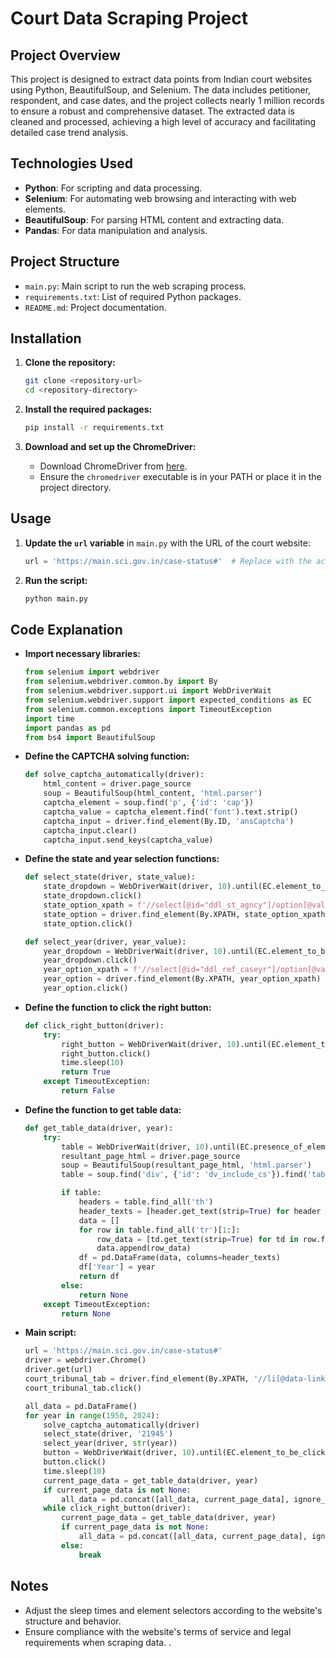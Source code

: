 
# Court Data Scraping Project

## Project Overview
This project is designed to extract data points from Indian court websites using Python, BeautifulSoup, and Selenium. The data includes petitioner, respondent, and case dates, and the project collects nearly 1 million records to ensure a robust and comprehensive dataset. The extracted data is cleaned and processed, achieving a high level of accuracy and facilitating detailed case trend analysis.

## Technologies Used
- **Python**: For scripting and data processing.
- **Selenium**: For automating web browsing and interacting with web elements.
- **BeautifulSoup**: For parsing HTML content and extracting data.
- **Pandas**: For data manipulation and analysis.

## Project Structure
- `main.py`: Main script to run the web scraping process.
- `requirements.txt`: List of required Python packages.
- `README.md`: Project documentation.

## Installation
1. **Clone the repository:**
    ```sh
    git clone <repository-url>
    cd <repository-directory>
    ```

2. **Install the required packages:**
    ```sh
    pip install -r requirements.txt
    ```

3. **Download and set up the ChromeDriver:**
    - Download ChromeDriver from [here](https://sites.google.com/a/chromium.org/chromedriver/downloads).
    - Ensure the `chromedriver` executable is in your PATH or place it in the project directory.

## Usage
1. **Update the `url` variable** in `main.py` with the URL of the court website:
    ```python
    url = 'https://main.sci.gov.in/case-status#'  # Replace with the actual URL
    ```

2. **Run the script:**
    ```sh
    python main.py
    ```

## Code Explanation
- **Import necessary libraries:**
    ```python
    from selenium import webdriver
    from selenium.webdriver.common.by import By
    from selenium.webdriver.support.ui import WebDriverWait
    from selenium.webdriver.support import expected_conditions as EC
    from selenium.common.exceptions import TimeoutException
    import time
    import pandas as pd
    from bs4 import BeautifulSoup
    ```

- **Define the CAPTCHA solving function:**
    ```python
    def solve_captcha_automatically(driver):
        html_content = driver.page_source
        soup = BeautifulSoup(html_content, 'html.parser')
        captcha_element = soup.find('p', {'id': 'cap'})
        captcha_value = captcha_element.find('font').text.strip()
        captcha_input = driver.find_element(By.ID, 'ansCaptcha')
        captcha_input.clear()
        captcha_input.send_keys(captcha_value)
    ```

- **Define the state and year selection functions:**
    ```python
    def select_state(driver, state_value):
        state_dropdown = WebDriverWait(driver, 10).until(EC.element_to_be_clickable((By.ID, 'ddl_st_agncy')))
        state_dropdown.click()
        state_option_xpath = f'//select[@id="ddl_st_agncy"]/option[@value="{state_value}"]'
        state_option = driver.find_element(By.XPATH, state_option_xpath)
        state_option.click()

    def select_year(driver, year_value):
        year_dropdown = WebDriverWait(driver, 10).until(EC.element_to_be_clickable((By.ID, 'ddl_ref_caseyr')))
        year_dropdown.click()
        year_option_xpath = f'//select[@id="ddl_ref_caseyr"]/option[@value="{year_value}"]'
        year_option = driver.find_element(By.XPATH, year_option_xpath)
        year_option.click()
    ```

- **Define the function to click the right button:**
    ```python
    def click_right_button(driver):
        try:
            right_button = WebDriverWait(driver, 10).until(EC.element_to_be_clickable((By.ID, 'btn_right_cs')))
            right_button.click()
            time.sleep(10)
            return True
        except TimeoutException:
            return False
    ```

- **Define the function to get table data:**
    ```python
    def get_table_data(driver, year):
        try:
            table = WebDriverWait(driver, 10).until(EC.presence_of_element_located((By.XPATH, '//div[@id="dv_include_cs"]/table')))
            resultant_page_html = driver.page_source
            soup = BeautifulSoup(resultant_page_html, 'html.parser')
            table = soup.find('div', {'id': 'dv_include_cs'}).find('table')

            if table:
                headers = table.find_all('th')
                header_texts = [header.get_text(strip=True) for header in headers]
                data = []
                for row in table.find_all('tr')[1:]:
                    row_data = [td.get_text(strip=True) for td in row.find_all('td')]
                    data.append(row_data)
                df = pd.DataFrame(data, columns=header_texts)
                df['Year'] = year
                return df
            else:
                return None
        except TimeoutException:
            return None
    ```

- **Main script:**
    ```python
    url = 'https://main.sci.gov.in/case-status#'
    driver = webdriver.Chrome()
    driver.get(url)
    court_tribunal_tab = driver.find_element(By.XPATH, '//li[@data-link="tab5"]/a[@class="z-link"]')
    court_tribunal_tab.click()

    all_data = pd.DataFrame()
    for year in range(1950, 2024):
        solve_captcha_automatically(driver)
        select_state(driver, '21945')
        select_year(driver, str(year))
        button = WebDriverWait(driver, 10).until(EC.element_to_be_clickable((By.ID, 'getLowerCourtData1')))
        button.click()
        time.sleep(10)
        current_page_data = get_table_data(driver, year)
        if current_page_data is not None:
            all_data = pd.concat([all_data, current_page_data], ignore_index=True)
        while click_right_button(driver):
            current_page_data = get_table_data(driver, year)
            if current_page_data is not None:
                all_data = pd.concat([all_data, current_page_data], ignore_index=True)
            else:
                break
    ```

## Notes
- Adjust the sleep times and element selectors according to the website's structure and behavior.
- Ensure compliance with the website's terms of service and legal requirements when scraping data.
.
